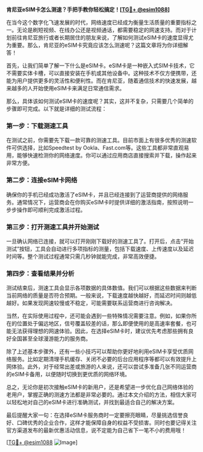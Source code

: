 **肯尼亚eSIM卡怎么测速？手把手教你轻松搞定！[[TG💪+ @esim1088](https://t.me/s/esim1088)]**

在当今这个数字化飞速发展的时代，网络速度已经成为衡量生活质量的重要指标之一。无论是刷短视频、在线办公还是视频通话，都需要稳定的网速支持。而对于计划前往肯尼亚旅行或者长期居住的朋友来说，了解如何测试eSIM卡的速度显得尤为重要。那么，肯尼亚的eSIM卡究竟应该怎么测速呢？这篇文章将为你详细解答！

首先，让我们简单了解一下什么是eSIM卡。eSIM卡是一种嵌入式SIM卡技术，它不需要实体卡槽，可以直接安装在手机或其他设备中。这种技术不仅方便携带，还能为用户提供更多的灵活性和便利性。而在肯尼亚，随着通信技术的快速发展，越来越多的人开始使用eSIM卡来满足日常通信需求。

那么，具体该如何测试eSIM卡的速度呢？其实，这并不复杂，只需要几个简单的步骤即可完成。以下就是详细的测试流程：

### 第一步：下载测速工具

在测试之前，你需要先下载一款可靠的测速工具。目前市面上有很多优秀的测速软件可供选择，比如Speedtest by Ookla、Fast.com等。这些工具都非常直观易用，能够快速检测你的网络速度。你可以通过应用商店直接搜索并下载，操作起来非常方便。

### 第二步：连接eSIM卡网络

确保你的手机已经成功激活了eSIM卡，并且已经连接到了运营商提供的网络服务。通常情况下，运营商会在你购买eSIM卡时提供详细的激活指南，按照说明一步步操作即可顺利完成激活过程。

### 第三步：打开测速工具并开始测试

一旦确认网络已连接，就可以打开刚刚下载好的测速工具了。打开后，点击“开始测试”按钮，工具会自动进行多项指标的测量，包括下载速度、上传速度以及延迟时间等。整个测试过程通常只需几秒钟就能完成，非常高效便捷。

### 第四步：查看结果并分析

测试结束后，测速工具会显示各项数据的具体数值。我们可以根据这些数据来判断当前网络的质量是否符合预期。一般来说，下载速度越快越好，而延迟时间则越低越好。如果发现网速较慢或不稳定，可能需要联系运营商进行咨询解决。

当然，在实际使用过程中，还可能会遇到一些特殊情况需要注意。例如，如果你所在的位置处于偏远地区，信号覆盖较差的话，那么即便使用的是高速率套餐，也可能无法获得理想的网速体验。因此，在选择eSIM卡时，建议优先考虑那些拥有良好全国甚至全球漫游能力的服务商。

除了上述基本步骤外，还有一些小技巧可以帮助你更好地利用eSIM卡享受优质网络服务。比如定期清理手机缓存、关闭不必要的后台应用程序等都可以有效提升上网体验。此外，对于经常出差或旅游的人来说，还可以尝试多准备几张不同运营商的eSIM卡备用，以便随时切换到更优质的网络环境。

总之，无论你是初次接触eSIM卡的新用户，还是希望进一步优化自己网络体验的老用户，掌握正确的测速方法都是非常必要的。通过本文介绍的方法，相信大家可以轻松地对自己的eSIM卡进行准确测试，并找到最适合自己的解决方案。

最后提醒大家一句：在选择eSIM卡服务商时一定要擦亮眼睛，尽量挑选信誉良好、口碑优秀的企业合作，这样才能保障自身的权益不受损害。同时也要记得关注官方渠道发布的最新优惠活动信息，说不定能为自己省下一笔不小的费用哦！

[[TG💪+ @esim1088](https://t.me/s/esim1088) ![Image](https://i.postimg.cc/4NQfJmqS/Snipaste-2025-05-13-00-14-12.png)]